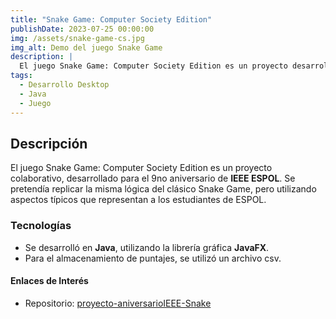 ```yaml
---
title: "Snake Game: Computer Society Edition"
publishDate: 2023-07-25 00:00:00
img: /assets/snake-game-cs.jpg
img_alt: Demo del juego Snake Game
description: |
  El juego Snake Game: Computer Society Edition es un proyecto desarrollado para el 9no aniversario de IEEE ESPOL.
tags:
  - Desarrollo Desktop
  - Java
  - Juego
---
```


## Descripción

El juego Snake Game: Computer Society Edition es un proyecto colaborativo, desarrollado para el 9no aniversario de <strong>IEEE ESPOL</strong>.
Se pretendía replicar la misma lógica del clásico Snake Game, pero utilizando aspectos típicos que representan a los estudiantes
de ESPOL.

### Tecnologías

- Se desarrolló en <strong>Java</strong>, utilizando la librería gráfica <strong>JavaFX</strong>.
- Para el almacenamiento de puntajes, se utilizó un archivo csv.

#### Enlaces de Interés

- Repositorio: <a href="https://github.com/IEEEComputerSocietyESPOL/proyecto-aniversarioIEEE-Snake" target="_blank" rel="noopener noreferrer">
proyecto-aniversarioIEEE-Snake</a>
